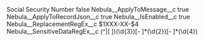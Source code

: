 <?xml version="1.0" encoding="UTF-8"?>
<CustomMetadata xmlns="http://soap.sforce.com/2006/04/metadata" xmlns:xsi="http://www.w3.org/2001/XMLSchema-instance" xmlns:xsd="http://www.w3.org/2001/XMLSchema">
    <label>Social Security Number</label>
    <protected>false</protected>
    <values>
        <field>Nebula__ApplyToMessage__c</field>
        <value xsi:type="xsd:boolean">true</value>
    </values>
    <values>
        <field>Nebula__ApplyToRecordJson__c</field>
        <value xsi:type="xsd:boolean">true</value>
    </values>
    <values>
        <field>Nebula__IsEnabled__c</field>
        <value xsi:type="xsd:boolean">true</value>
    </values>
    <values>
        <field>Nebula__ReplacementRegEx__c</field>
        <value xsi:type="xsd:string">$1XXX-XX-$4</value>
    </values>
    <values>
        <field>Nebula__SensitiveDataRegEx__c</field>
        <value xsi:type="xsd:string">(^|[ ])(\d{3})[- ]*(\d{2})[- ]*(\d{4})</value>
    </values>
</CustomMetadata>
